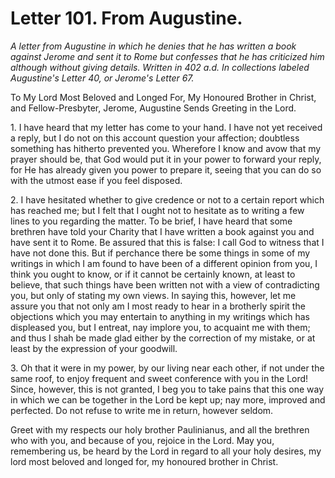<h1>Letter 101. From Augustine.</h1>

<p><i>A letter from Augustine in which he denies that he has written a book against Jerome and sent it to Rome but confesses that he has criticized him although without giving details. Written in 402 a.d. In collections labeled Augustine's Letter 40, or Jerome's Letter 67.</i></p>

To My Lord Most Beloved and Longed For, My Honoured Brother in Christ, and Fellow-Presbyter, Jerome, Augustine Sends Greeting in the Lord.

1\. I have heard that my letter has come to your hand. I have not yet received a reply, but I do not on this account question your affection; doubtless something has hitherto prevented you. Wherefore I know and avow that my prayer should be, that God would put it in your power to forward your reply, for He has already given you power to prepare it, seeing that you can do so with the utmost ease if you feel disposed.

2\. I have hesitated whether to give credence or not to a certain report which has reached me; but I felt that I ought not to hesitate as to writing a few lines to you regarding the matter. To be brief, I have heard that some brethren have told your Charity that I have written a book against you and have sent it to Rome. Be assured that this is false: I call God to witness that I have not done this. But if perchance there be some things in some of my writings in which I am found to have been of a different opinion from you, I think you ought to know, or if it cannot be certainly known, at least to believe, that such things have been written not with a view of contradicting you, but only of stating my own views. In saying this, however, let me assure you that not only am I most ready to hear in a brotherly spirit the objections which you may entertain to anything in my writings which has displeased you, but I entreat, nay implore you, to acquaint me with them; and thus I shah be made glad either by the correction of my mistake, or at least by the expression of your goodwill.

3\. Oh that it were in my power, by our living near each other, if not under the same roof, to enjoy frequent and sweet conference with you in the Lord! Since, however, this is not granted, I beg you to take pains that this one way in which we can be together in the Lord be kept up; nay more, improved and perfected. Do not refuse to write me in return, however seldom.

Greet with my respects our holy brother Paulinianus, and all the brethren who with you, and because of you, rejoice in the Lord. May you, remembering us, be heard by the Lord in regard to all your holy desires, my lord most beloved and longed for, my honoured brother in Christ.